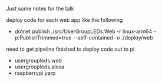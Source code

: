 Just some notes for the talk

deploy code for each web app like the following
- dotnet publish ./src/UserGroupLEDs.Web -r linux-arm64 -p:PublishTrimmed=true --self-contained -o ./deploy/web

need to get pipeline finished to deploy code out to pi
- usergroupleds.web
- usergroupleds.alexa
- raspberrypi.yarp
